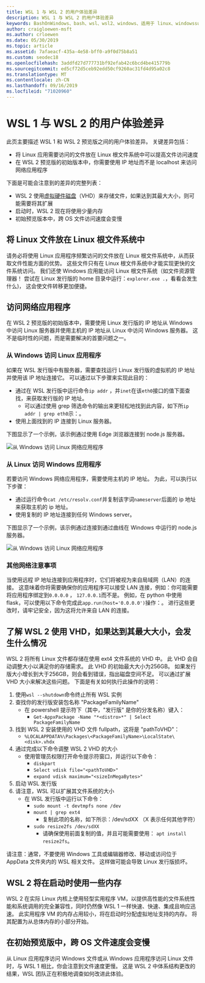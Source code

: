 ```yaml
---
title: WSL 1 与 WSL 2 的用户体验差异
description: WSL 1 与 WSL 2 的用户体验差异
keywords: BashOnWindows、bash、wsl、wsl2、windows、适用于 linux、windowssubsystem、ubuntu、debian、suse、windows 10 的 windows 子系统
author: craigloewen-msft
ms.author: crloewen
ms.date: 05/30/2019
ms.topic: article
ms.assetid: 7afaeacf-435a-4e58-bff0-a9f0d75b8a51
ms.custom: seodec18
ms.openlocfilehash: 3addfd27d777731bf92efab42c6bcd4be415779b
ms.sourcegitcommit: ed5cf72d5ceb92edd50cf9260ac31fd4d95a02c8
ms.translationtype: MT
ms.contentlocale: zh-CN
ms.lasthandoff: 09/16/2019
ms.locfileid: "71020960"
---
```

# <a name="user-experience-changes-between-wsl-1-and-wsl-2"></a>WSL 1 与 WSL 2 的用户体验差异

此页主要描述 WSL 1 和 WSL 2 预览版之间的用户体验差异。 关键差异包括：

- 将 Linux 应用需要访问的文件放在 Linux 根文件系统中可以提高文件访问速度
- 在 WSL 2 预览版的初始版本中，你需要使用 IP 地址而不是 localhost 来访问网络应用程序

下面是可能会注意到的差异的完整列表：

- WSL 2 使用[虚拟硬件磁盘](https://en.wikipedia.org/wiki/VHD_(file_format))（VHD）来存储文件，如果达到其最大大小，则可能需要将其扩展
- 启动时，WSL 2 现在将使用少量内存
- 初始预览版本中，跨 OS 文件访问速度会变慢

## <a name="place-your-linux-files-in-your-linux-root-file-system"></a>将 Linux 文件放在 Linux 根文件系统中
请务必将使用 Linux 应用程序频繁访问的文件放在 Linux 根文件系统中，从而获取文件性能方面的优势。 这些文件只有在 Linux 根文件系统中才能实现更快的文件系统访问。 我们还使 Windows 应用能访问 Linux 根文件系统（如文件资源管理器！ 尝试在 Linux 发行版的 home 目录中运行：`explorer.exe .`，看看会发生什么)， 这会使文件转移更加便捷。 

## <a name="accessing-network-applications"></a>访问网络应用程序
在 WSL 2 预览版的初始版本中，需要使用 Linux 发行版的 IP 地址从 Windows 中访问 Linux 服务器并使用主机的 IP 地址从 Linux 中访问 Windows 服务器。 这不是临时性的问题，而是需要解决的首要问题之一。

### <a name="accessing-linux-applications-from-windows"></a>从 Windows 访问 Linux 应用程序
如果在 WSL 发行版中有服务器，需要查找运行 Linux 发行版的虚拟机的 IP 地址并使用该 IP 地址连接它。 可以通过以下步骤来实现此目的：

- 通过在 WSL 发行版中运行命令`ip addr` ，并`inet`在该`eth0`接口的值下面查找，来获取发行版的 IP 地址。
   - 可以通过使用 grep 筛选命令的输出来更轻松地找到此内容，如下所`ip addr | grep eth0`示：。
- 使用上面找到的 IP 连接到 Linux 服务器。

下图显示了一个示例，该示例通过使用 Edge 浏览器连接到 node.js 服务器。

![从 Windows 访问 Linux 网络应用程序](media/wsl2-network-w2l.jpg)

### <a name="accessing-windows-applications-from-linux"></a>从 Linux 访问 Windows 应用程序
若要访问 Windows 网络应用程序，需要使用主机的 IP 地址。 为此，可以执行以下步骤：

- 通过运行命令`cat /etc/resolv.conf`并复制该字词`nameserver`后面的 ip 地址来获取主机的 ip 地址。 
- 使用复制的 IP 地址连接到任何 Windows server。

下图显示了一个示例，该示例通过连接到通过曲线在 Windows 中运行的 node.js 服务器。 

![从 Windows 访问 Linux 网络应用程序](media/wsl2-network-l2w.png)

### <a name="other-networking-considerations"></a>其他网络注意事项

当使用远程 IP 地址连接到应用程序时，它们将被视为来自局域网（LAN）的连接。 这意味着你将需要确保你的应用程序可以接受 LAN 连接，例如：你可能需要将应用程序绑定到`0.0.0.0` ， `127.0.0.1`而不是。 例如，在 python 中使用 flask，可以使用以下命令完成此`app.run(host='0.0.0.0')`操作：。 进行这些更改时，请牢记安全，因为这将允许来自 LAN 的连接。 

## <a name="understanding-wsl-2-uses-a-vhd-and-what-to-do-if-you-reach-its-max-size"></a>了解 WSL 2 使用 VHD，如果达到其最大大小，会发生什么情况
WSL 2 将所有 Linux 文件都存储在使用 ext4 文件系统的 VHD 中。 此 VHD 会自动调整大小以满足你的存储需求。 此 VHD 的初始最大大小为256GB。 如果发行版大小增长到大于256GB，则会看到错误，指出磁盘空间不足。 可以通过扩展 VHD 大小来解决这些问题。 下面是有关如何执行此操作的说明：

1. 使用`wsl --shutdown`命令终止所有 WSL 实例
2. 查找你的发行版安装包名称 "PackageFamilyName"
   - 在 powershell 提示符下（其中，"发行版" 是你的分发名称）键入：
      - `Get-AppxPackage -Name "*<distro>*" | Select PackageFamilyName`
3. 找到 WSL 2 安装使用的 VHD 文件 fullpath，这将是 "pathToVHD"：
     - `%LOCALAPPDATA%\Packages\<PackageFamilyName>\LocalState\<disk>.vhdx`
4. 通过完成以下命令调整 WSL 2 VHD 的大小
   - 使用管理员权限打开命令提示符窗口，并运行以下命令：
      - `diskpart`
      - `Select vdisk file="<pathToVHD>"`
      - `expand vdisk maximum="<sizeInMegaBytes>"`
5. 启动 WSL 发行版
6. 请注意，WSL 可以扩展其文件系统的大小
   - 在 WSL 发行版中运行以下命令：
      - `sudo mount -t devtmpfs none /dev`
      - `mount | grep ext4`
         - 复制此项的名称，如下所示：/dev/sdXX （X 表示任何其他字符）
      - `sudo resize2fs /dev/sdXX`
         - 请确保使用前面复制的值，并且可能需要使用： `apt install resize2fs`。

请注意：通常，不要使用 Windows 工具或编辑器修改、移动或访问位于 AppData 文件夹内的 WSL 相关文件。 这样做可能会导致 Linux 发行版损坏。

## <a name="wsl-2-will-use-some-memory-on-startup"></a>WSL 2 将在启动时使用一些内存
WSL 2 在实际 Linux 内核上使用轻型实用程序 VM，以提供高性能的文件系统性能和系统调用的完全兼容性，同时仍然像 WSL 1 一样快速、快速、集成且响应迅速。 此实用程序 VM 的内存占用较小，将在启动时分配虚拟地址支持的内存。 将其配置为从总体内存的小部分开始。

## <a name="cross-os-file-speed-will-be-slower-in-initial-preview-builds"></a>在初始预览版中，跨 OS 文件速度会变慢
从 Linux 应用程序访问 Windows 文件或从 Windows 应用程序访问 Linux 文件时，与 WSL 1 相比，你会注意到文件速度更慢。 这是 WSL 2 中体系结构更改的结果，WSL 团队正在积极地调查如何改进此体验。
